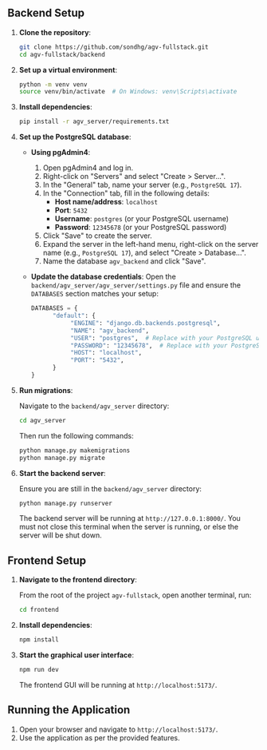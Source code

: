 ## Backend Setup

1. **Clone the repository**:

   ```bash
   git clone https://github.com/sondhg/agv-fullstack.git
   cd agv-fullstack/backend
   ```

2. **Set up a virtual environment**:

   ```bash
   python -m venv venv
   source venv/bin/activate  # On Windows: venv\Scripts\activate
   ```

3. **Install dependencies**:

   ```bash
   pip install -r agv_server/requirements.txt
   ```

4. **Set up the PostgreSQL database**:

   - **Using pgAdmin4**:

     1. Open pgAdmin4 and log in.
     2. Right-click on "Servers" and select "Create > Server...".
     3. In the "General" tab, name your server (e.g., `PostgreSQL 17`).
     4. In the "Connection" tab, fill in the following details:
        - **Host name/address**: `localhost`
        - **Port**: `5432`
        - **Username**: `postgres` (or your PostgreSQL username)
        - **Password**: `12345678` (or your PostgreSQL password)
     5. Click "Save" to create the server.
     6. Expand the server in the left-hand menu, right-click on the server name (e.g., `PostgreSQL 17`), and select "Create > Database...".
     7. Name the database `agv_backend` and click "Save".

   - **Update the database credentials**:
     Open the `backend/agv_server/agv_server/settings.py` file and ensure the `DATABASES` section matches your setup:
     ```python
     DATABASES = {
           "default": {
                "ENGINE": "django.db.backends.postgresql",
                "NAME": "agv_backend",
                "USER": "postgres",  # Replace with your PostgreSQL username if different
                "PASSWORD": "12345678",  # Replace with your PostgreSQL password if different
                "HOST": "localhost",
                "PORT": "5432",
           }
     }
     ```

5. **Run migrations**:

   Navigate to the `backend/agv_server` directory:

   ```bash
   cd agv_server
   ```

   Then run the following commands:

   ```bash
   python manage.py makemigrations
   python manage.py migrate
   ```

6. **Start the backend server**:

   Ensure you are still in the `backend/agv_server` directory:

   ```bash
   python manage.py runserver
   ```

   The backend server will be running at `http://127.0.0.1:8000/`. You must not close this terminal when the server is running, or else the server will be shut down.

## Frontend Setup

1. **Navigate to the frontend directory**:

   From the root of the project `agv-fullstack`, open another terminal, run:

   ```bash
   cd frontend
   ```

2. **Install dependencies**:

   ```bash
   npm install
   ```

3. **Start the graphical user interface**:

   ```bash
   npm run dev
   ```

   The frontend GUI will be running at `http://localhost:5173/`.

## Running the Application

1. Open your browser and navigate to `http://localhost:5173/`.
2. Use the application as per the provided features.
